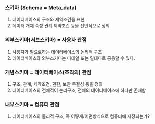 ### 스키마 (Schema = Meta_data)
1. 데이터베이스의 구조와 제약조건을 표현
2. 데이터 개체 속성 관계 제약조건 등을 전반적으로 정의


### 외부스키마(서브스키마) = 사용자 관점
1. 사용자가 필요로하는 데이터베이스의 논리적 구조
2. 데이터베이스와 외부스키마는 다대일 또는 일대다로 공용할 수 있다.

### 개념스키마 = 데이터베이스(조직의) 관점
1. 구조, 관계, 제약조건, 권한, 보안 무결성 등을 정의
2. 데이터베이스의 전체적이 논리구조, 전체의 데이터베이스에 하나만 존재함

### 내부스키마 = 컴퓨터 관점
1. 데이터베이스의 물리적 구조, 즉 어떻게/어떤방식으로 컴퓨터에 저장되는가?
